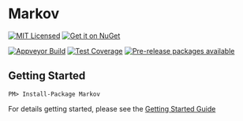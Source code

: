 Markov
=======

[![MIT Licensed](https://img.shields.io/badge/license-MIT-blue.svg?style=flat-square)](license.md)
[![Get it on NuGet](https://img.shields.io/nuget/v/Markov.svg?style=flat-square)](http://nuget.org/packages/Markov)

[![Appveyor Build](https://img.shields.io/appveyor/ci/otac0n/Markov.svg?style=flat-square)](https://ci.appveyor.com/project/otac0n/Markov)
[![Test Coverage](https://img.shields.io/codecov/c/github/otac0n/Markov.svg?style=flat-square)](https://codecov.io/gh/otac0n/Markov)
[![Pre-release packages available](https://img.shields.io/nuget/vpre/Markov.svg?style=flat-square)](http://nuget.org/packages/Markov)

Getting Started
---------------

    PM> Install-Package Markov

For details getting started, please see the [Getting Started Guide](https://github.com/otac0n/markov/wiki/Getting-Started)
